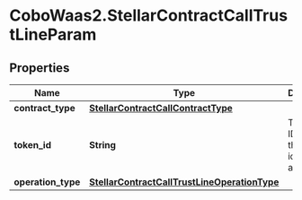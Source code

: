 # CoboWaas2.StellarContractCallTrustLineParam

## Properties

Name | Type | Description | Notes
------------ | ------------- | ------------- | -------------
**contract_type** | [**StellarContractCallContractType**](StellarContractCallContractType.md) |  | 
**token_id** | **String** | The token ID, which is the unique identifier of a token. | 
**operation_type** | [**StellarContractCallTrustLineOperationType**](StellarContractCallTrustLineOperationType.md) |  | 


